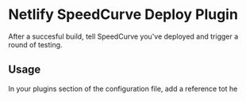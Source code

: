 # Netlify SpeedCurve Deploy Plugin

After a succesful build, tell SpeedCurve you've deployed and trigger a round of testing.

## Usage
In your plugins section of the configuration file, add a reference tot he 